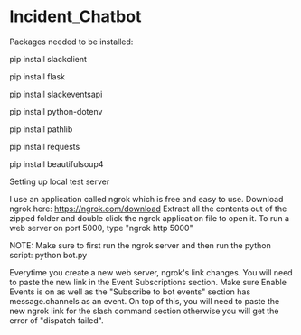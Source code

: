 # Incident_Chatbot
Packages needed to be installed:

pip install slackclient

pip install flask

pip install slackeventsapi

pip install python-dotenv

pip install pathlib

pip install requests

pip install beautifulsoup4

Setting up local test server

I use an application called ngrok which is free and easy to use. Download ngrok here: https://ngrok.com/download Extract all the contents out of the zipped folder and double click the ngrok application file to open it. To run a web server on port 5000, type "ngrok http 5000"

NOTE: Make sure to first run the ngrok server and then run the python script: python bot.py

Everytime you create a new web server, ngrok's link changes. You will need to paste the new link in the Event Subscriptions section. Make sure Enable Events is on as well as the "Subscribe to bot events" section has message.channels as an event. On top of this, you will need to paste the new ngrok link for the slash command section otherwise you will get the error of "dispatch failed".
